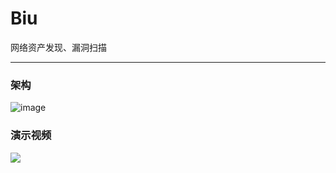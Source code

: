 # Biu
网络资产发现、漏洞扫描

---
### 架构

![image](https://raw.githubusercontent.com/0xbug/Biu/master/Biu.png)

### 演示视频

[![](http://7xqmi7.com1.z0.glb.clouddn.com/screenshot.jpg)](http://7xqmi7.com1.z0.glb.clouddn.com/BiuBeta.mp4)
